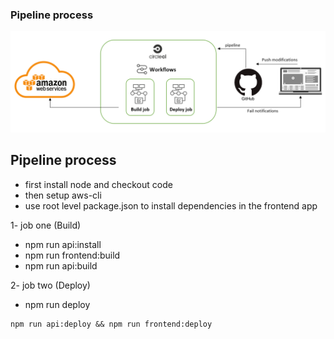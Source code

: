 ### **Pipeline process**
![Pipeline diagram](/screenshots/pipeline-daigram.png?raw=true "Optional Title")

## Pipeline process

* first install node and checkout code
* then setup aws-cli
* use root level package.json to install dependencies in the frontend app

 1- job one (Build)
  * npm run api:install
  * npm run frontend:build
  * npm run api:build

 2- job two (Deploy)
  * npm run deploy
  ```
  npm run api:deploy && npm run frontend:deploy
  ```
